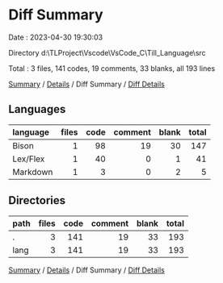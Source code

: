 # Diff Summary

Date : 2023-04-30 19:30:03

Directory d:\\TLProject\\Vscode\\VsCode_C\\Till_Language\\src

Total : 3 files,  141 codes, 19 comments, 33 blanks, all 193 lines

[Summary](results.md) / [Details](details.md) / Diff Summary / [Diff Details](diff-details.md)

## Languages
| language | files | code | comment | blank | total |
| :--- | ---: | ---: | ---: | ---: | ---: |
| Bison | 1 | 98 | 19 | 30 | 147 |
| Lex/Flex | 1 | 40 | 0 | 1 | 41 |
| Markdown | 1 | 3 | 0 | 2 | 5 |

## Directories
| path | files | code | comment | blank | total |
| :--- | ---: | ---: | ---: | ---: | ---: |
| . | 3 | 141 | 19 | 33 | 193 |
| lang | 3 | 141 | 19 | 33 | 193 |

[Summary](results.md) / [Details](details.md) / Diff Summary / [Diff Details](diff-details.md)
